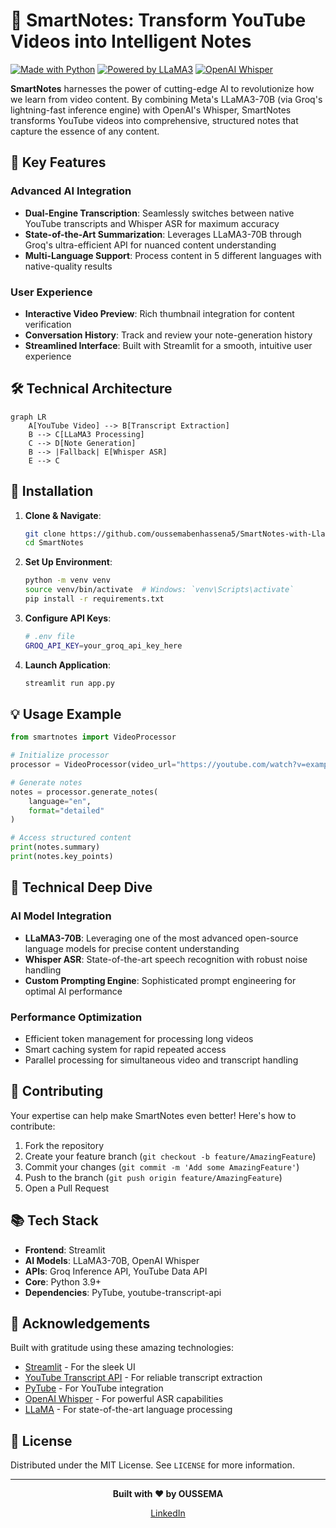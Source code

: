 # 🎥 SmartNotes: Transform YouTube Videos into Intelligent Notes

[![Made with Python](https://img.shields.io/badge/Made%20with-Python-1f425f.svg)](https://www.python.org/)
[![Powered by LLaMA3](https://img.shields.io/badge/Powered%20by-LLaMA3--70B-blue)](https://ai.meta.com/llama/)
[![OpenAI Whisper](https://img.shields.io/badge/ASR-OpenAI%20Whisper-green)](https://github.com/openai/whisper)

**SmartNotes** harnesses the power of cutting-edge AI to revolutionize how we learn from video content. By combining Meta's LLaMA3-70B (via Groq's lightning-fast inference engine) with OpenAI's Whisper, SmartNotes transforms YouTube videos into comprehensive, structured notes that capture the essence of any content.

## 🚀 Key Features

### Advanced AI Integration
- **Dual-Engine Transcription**: Seamlessly switches between native YouTube transcripts and Whisper ASR for maximum accuracy
- **State-of-the-Art Summarization**: Leverages LLaMA3-70B through Groq's ultra-efficient API for nuanced content understanding
- **Multi-Language Support**: Process content in 5 different languages with native-quality results

### User Experience
- **Interactive Video Preview**: Rich thumbnail integration for content verification
- **Conversation History**: Track and review your note-generation history
- **Streamlined Interface**: Built with Streamlit for a smooth, intuitive user experience

## 🛠️ Technical Architecture

```mermaid
graph LR
    A[YouTube Video] --> B[Transcript Extraction]
    B --> C[LLaMA3 Processing]
    C --> D[Note Generation]
    B --> |Fallback| E[Whisper ASR]
    E --> C
```

## 🔧 Installation

1. **Clone & Navigate**:
    ```bash
    git clone https://github.com/oussemabenhassena5/SmartNotes-with-Llama-and-whisper.git
    cd SmartNotes
    ```

2. **Set Up Environment**:
    ```bash
    python -m venv venv
    source venv/bin/activate  # Windows: `venv\Scripts\activate`
    pip install -r requirements.txt
    ```

3. **Configure API Keys**:
    ```bash
    # .env file
    GROQ_API_KEY=your_groq_api_key_here
    ```

4. **Launch Application**:
    ```bash
    streamlit run app.py
    ```

## 💡 Usage Example

```python
from smartnotes import VideoProcessor

# Initialize processor
processor = VideoProcessor(video_url="https://youtube.com/watch?v=example")

# Generate notes
notes = processor.generate_notes(
    language="en",
    format="detailed"
)

# Access structured content
print(notes.summary)
print(notes.key_points)
```

## 🔬 Technical Deep Dive

### AI Model Integration
- **LLaMA3-70B**: Leveraging one of the most advanced open-source language models for precise content understanding
- **Whisper ASR**: State-of-the-art speech recognition with robust noise handling
- **Custom Prompting Engine**: Sophisticated prompt engineering for optimal AI performance

### Performance Optimization
- Efficient token management for processing long videos
- Smart caching system for rapid repeated access
- Parallel processing for simultaneous video and transcript handling

## 🤝 Contributing

Your expertise can help make SmartNotes even better! Here's how to contribute:

1. Fork the repository
2. Create your feature branch (`git checkout -b feature/AmazingFeature`)
3. Commit your changes (`git commit -m 'Add some AmazingFeature'`)
4. Push to the branch (`git push origin feature/AmazingFeature`)
5. Open a Pull Request

## 📚 Tech Stack

- **Frontend**: Streamlit
- **AI Models**: LLaMA3-70B, OpenAI Whisper
- **APIs**: Groq Inference API, YouTube Data API
- **Core**: Python 3.9+
- **Dependencies**: PyTube, youtube-transcript-api

## 🙏 Acknowledgements

Built with gratitude using these amazing technologies:
- [Streamlit](https://streamlit.io/) - For the sleek UI
- [YouTube Transcript API](https://github.com/jdepoix/youtube-transcript-api) - For reliable transcript extraction
- [PyTube](https://github.com/pytube/pytube) - For YouTube integration
- [OpenAI Whisper](https://github.com/openai/whisper) - For powerful ASR capabilities
- [LLaMA](https://ai.meta.com/llama/) - For state-of-the-art language processing

## 📝 License

Distributed under the MIT License. See `LICENSE` for more information.

---

<div align="center">
    
**Built with ❤️ by OUSSEMA**

[LinkedIn](https://www.linkedin.com/in/oussema-ben-hassena-b445122a4/) 

</div>
